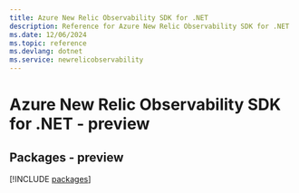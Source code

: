 ```yaml
---
title: Azure New Relic Observability SDK for .NET
description: Reference for Azure New Relic Observability SDK for .NET
ms.date: 12/06/2024
ms.topic: reference
ms.devlang: dotnet
ms.service: newrelicobservability
---
```

# Azure New Relic Observability SDK for .NET - preview
## Packages - preview
[!INCLUDE [packages](new-relic-observability-index.md)]